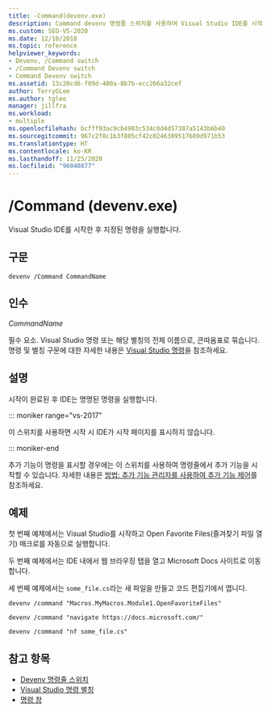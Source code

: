 ```yaml
---
title: -Command(devenv.exe)
description: Command devenv 명령줄 스위치를 사용하여 Visual Studio IDE를 시작한 후 지정된 명령을 실행하는 방법을 알아봅니다.
ms.custom: SEO-VS-2020
ms.date: 12/10/2018
ms.topic: reference
helpviewer_keywords:
- Devenv, /Command switch
- /Command Devenv switch
- Command Devenv switch
ms.assetid: 13c20cd6-f09d-400a-8b7b-ecc266a32cef
author: TerryGLee
ms.author: tglee
manager: jillfra
ms.workload:
- multiple
ms.openlocfilehash: bcfff93ac9cb4903c534c0d4d57387a5143b6b40
ms.sourcegitcommit: 967c2f8c1b3f805cf42c0246389517689d971b53
ms.translationtype: HT
ms.contentlocale: ko-KR
ms.lasthandoff: 11/25/2020
ms.locfileid: "96040877"
---
```

# <a name="command-devenvexe"></a>/Command (devenv.exe)

Visual Studio IDE를 시작한 후 지정된 명령을 실행합니다.

## <a name="syntax"></a>구문

```shell
devenv /Command CommandName
```

## <a name="arguments"></a>인수

*CommandName*

필수 요소. Visual Studio 명령 또는 해당 별칭의 전체 이름으로, 큰따옴표로 묶습니다. 명령 및 별칭 구문에 대한 자세한 내용은 [Visual Studio 명령](../../ide/reference/visual-studio-commands.md)을 참조하세요.

## <a name="remarks"></a>설명

시작이 완료된 후 IDE는 명명된 명령을 실행합니다.

::: moniker range="vs-2017"

이 스위치를 사용하면 시작 시 IDE가 시작 페이지를 표시하지 않습니다.

::: moniker-end

추가 기능이 명령을 표시할 경우에는 이 스위치를 사용하여 명령줄에서 추가 기능을 시작할 수 있습니다. 자세한 내용은 [방법: 추가 기능 관리자를 사용하여 추가 기능 제어](/previous-versions/xwdatdwh(v=vs.140))를 참조하세요.

## <a name="example"></a>예제

첫 번째 예제에서는 Visual Studio를 시작하고 Open Favorite Files(즐겨찾기 파일 열기) 매크로를 자동으로 실행합니다.

두 번째 예제에서는 IDE 내에서 웹 브라우징 탭을 열고 Microsoft Docs 사이트로 이동합니다.

세 번째 예제에서는 `some_file.cs`라는 새 파일을 만들고 코드 편집기에서 엽니다.

```shell
devenv /command "Macros.MyMacros.Module1.OpenFavoriteFiles"

devenv /command "navigate https://docs.microsoft.com/"

devenv /command "nf some_file.cs"
```

## <a name="see-also"></a>참고 항목

- [Devenv 명령줄 스위치](../../ide/reference/devenv-command-line-switches.md)
- [Visual Studio 명령 별칭](../../ide/reference/visual-studio-command-aliases.md)
- [명령 창](command-window.md)

